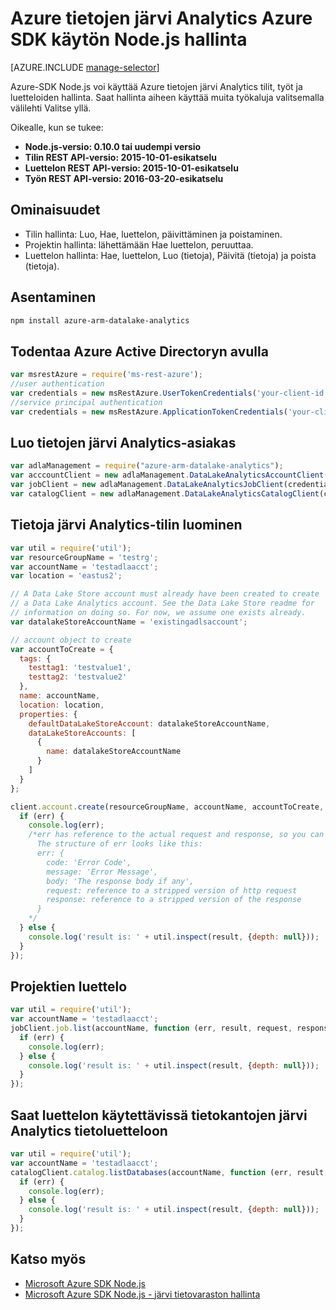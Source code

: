 <properties
   pageTitle="Hallitse Azure tietojen järvi Analytics Azure SDK käytön Node.js | Azure"
   description="Opi hallitsemaan tietoja järvi Analytics-tilit, tietolähteitä, töitä ja Azure SDK käytön Node.js käyttäjät"
   services="data-lake-analytics"
   documentationCenter=""
   authors="edmacauley"
   manager="jhubbard"
   editor="cgronlun"/>

<tags
   ms.service="data-lake-analytics"
   ms.devlang="na"
   ms.topic="get-started-article"
   ms.tgt_pltfrm="na"
   ms.workload="big-data"
   ms.date="05/16/2016"
   ms.author="edmaca"/>

# <a name="manage-azure-data-lake-analytics-using-azure-sdk-for-nodejs"></a>Azure tietojen järvi Analytics Azure SDK käytön Node.js hallinta


[AZURE.INCLUDE [manage-selector](../../includes/data-lake-analytics-selector-manage.md)]

Azure-SDK Node.js voi käyttää Azure tietojen järvi Analytics tilit, työt ja luetteloiden hallinta. Saat hallinta aiheen käyttää muita työkaluja valitsemalla välilehti Valitse yllä.

Oikealle, kun se tukee:

  *  **Node.js-versio: 0.10.0 tai uudempi versio**
  *  **Tilin REST API-versio: 2015-10-01-esikatselu**
  *  **Luettelon REST API-versio: 2015-10-01-esikatselu**
  *  **Työn REST API-versio: 2016-03-20-esikatselu**

## <a name="features"></a>Ominaisuudet

- Tilin hallinta: Luo, Hae, luettelon, päivittäminen ja poistaminen.
- Projektin hallinta: lähettämään Hae luettelon, peruuttaa.
- Luettelon hallinta: Hae, luettelon, Luo (tietoja), Päivitä (tietoja) ja poista (tietoja).

## <a name="how-to-install"></a>Asentaminen

```bash
npm install azure-arm-datalake-analytics
```

## <a name="authenticate-using-azure-active-directory"></a>Todentaa Azure Active Directoryn avulla

 ```javascript
 var msrestAzure = require('ms-rest-azure');
 //user authentication
 var credentials = new msRestAzure.UserTokenCredentials('your-client-id', 'your-domain', 'your-username', 'your-password', 'your-redirect-uri');
 //service principal authentication
 var credentials = new msRestAzure.ApplicationTokenCredentials('your-client-id', 'your-domain', 'your-secret');
 ```

## <a name="create-the-data-lake-analytics-client"></a>Luo tietojen järvi Analytics-asiakas

```javascript
var adlaManagement = require("azure-arm-datalake-analytics");
var acccountClient = new adlaManagement.DataLakeAnalyticsAccountClient(credentials, 'your-subscription-id');
var jobClient = new adlaManagement.DataLakeAnalyticsJobClient(credentials, 'azuredatalakeanalytics.net');
var catalogClient = new adlaManagement.DataLakeAnalyticsCatalogClient(credentials, 'azuredatalakeanalytics.net');
```

## <a name="create-a-data-lake-analytics-account"></a>Tietoja järvi Analytics-tilin luominen

```javascript
var util = require('util');
var resourceGroupName = 'testrg';
var accountName = 'testadlaacct';
var location = 'eastus2';

// A Data Lake Store account must already have been created to create
// a Data Lake Analytics account. See the Data Lake Store readme for
// information on doing so. For now, we assume one exists already.
var datalakeStoreAccountName = 'existingadlsaccount';

// account object to create
var accountToCreate = {
  tags: {
    testtag1: 'testvalue1',
    testtag2: 'testvalue2'
  },
  name: accountName,
  location: location,
  properties: {
    defaultDataLakeStoreAccount: datalakeStoreAccountName,
    dataLakeStoreAccounts: [
      {
        name: datalakeStoreAccountName
      }
    ]
  }
};

client.account.create(resourceGroupName, accountName, accountToCreate, function (err, result, request, response) {
  if (err) {
    console.log(err);
    /*err has reference to the actual request and response, so you can see what was sent and received on the wire.
      The structure of err looks like this:
      err: {
        code: 'Error Code',
        message: 'Error Message',
        body: 'The response body if any',
        request: reference to a stripped version of http request
        response: reference to a stripped version of the response
      }
    */
  } else {
    console.log('result is: ' + util.inspect(result, {depth: null}));
  }
});
```

## <a name="get-a-list-of-jobs"></a>Projektien luettelo

```javascript
var util = require('util');
var accountName = 'testadlaacct';
jobClient.job.list(accountName, function (err, result, request, response) {
  if (err) {
    console.log(err);
  } else {
    console.log('result is: ' + util.inspect(result, {depth: null}));
  }
});
```

## <a name="get-a-list-of-databases-in-the-data-lake-analytics-catalog"></a>Saat luettelon käytettävissä tietokantojen järvi Analytics tietoluetteloon
```javascript
var util = require('util');
var accountName = 'testadlaacct';
catalogClient.catalog.listDatabases(accountName, function (err, result, request, response) {
  if (err) {
    console.log(err);
  } else {
    console.log('result is: ' + util.inspect(result, {depth: null}));
  }
});
```

## <a name="see-also"></a>Katso myös

- [Microsoft Azure SDK Node.js](https://github.com/azure/azure-sdk-for-node)
- [Microsoft Azure SDK Node.js - järvi tietovaraston hallinta](https://github.com/Azure/azure-sdk-for-node/tree/autorest/lib/services/dataLake.Store)

